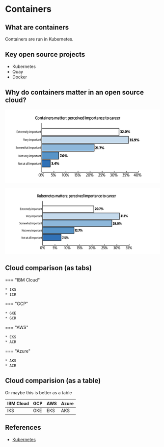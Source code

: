 # Containers

## What are containers

Containers are run in Kubernetes.

## Key open source projects

* Kubernetes
* Quay
* Docker

## Why do containers matter in an open source cloud?

![survey results](../images/survey-containers.png)

![survey results](../images/survey-kubernetes.png)

## Cloud comparison (as tabs)

=== "IBM Cloud"

    * IKS
    * ICR

=== "GCP"

    * GKE
    * GCR

=== "AWS"

    * EKS
    * ACR

=== "Azure"

    * AKS
    * ACR

## Cloud comparision (as a table)

Or maybe this is better as a table

| IBM Cloud | GCP | AWS | Azure |
| - | - | - | - |
| IKS | GKE | EKS | AKS |

## References

* [Kubernetes](https://kubernetes.io)
